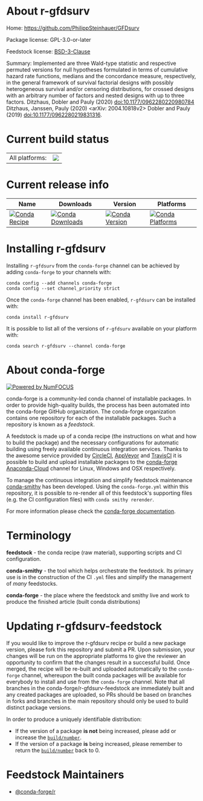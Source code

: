 About r-gfdsurv
===============

Home: https://github.com/PhilippSteinhauer/GFDsurv

Package license: GPL-3.0-or-later

Feedstock license: [BSD-3-Clause](https://github.com/conda-forge/r-gfdsurv-feedstock/blob/master/LICENSE.txt)

Summary: Implemented are three Wald-type statistic and respective permuted versions for null hypotheses formulated in terms of cumulative hazard rate functions, medians and the concordance measure, respectively, in the general framework of survival factorial designs with possibly heterogeneous survival and/or censoring distributions, for crossed designs with an arbitrary number of factors and nested designs with up to three factors. Ditzhaus, Dobler and Pauly (2020) <doi:10.1177/0962280220980784> Ditzhaus, Janssen, Pauly (2020) <arXiv: 2004.10818v2> Dobler and Pauly (2019) <doi:10.1177/0962280219831316>.

Current build status
====================


<table><tr><td>All platforms:</td>
    <td>
      <a href="https://dev.azure.com/conda-forge/feedstock-builds/_build/latest?definitionId=14455&branchName=master">
        <img src="https://dev.azure.com/conda-forge/feedstock-builds/_apis/build/status/r-gfdsurv-feedstock?branchName=master">
      </a>
    </td>
  </tr>
</table>

Current release info
====================

| Name | Downloads | Version | Platforms |
| --- | --- | --- | --- |
| [![Conda Recipe](https://img.shields.io/badge/recipe-r--gfdsurv-green.svg)](https://anaconda.org/conda-forge/r-gfdsurv) | [![Conda Downloads](https://img.shields.io/conda/dn/conda-forge/r-gfdsurv.svg)](https://anaconda.org/conda-forge/r-gfdsurv) | [![Conda Version](https://img.shields.io/conda/vn/conda-forge/r-gfdsurv.svg)](https://anaconda.org/conda-forge/r-gfdsurv) | [![Conda Platforms](https://img.shields.io/conda/pn/conda-forge/r-gfdsurv.svg)](https://anaconda.org/conda-forge/r-gfdsurv) |

Installing r-gfdsurv
====================

Installing `r-gfdsurv` from the `conda-forge` channel can be achieved by adding `conda-forge` to your channels with:

```
conda config --add channels conda-forge
conda config --set channel_priority strict
```

Once the `conda-forge` channel has been enabled, `r-gfdsurv` can be installed with:

```
conda install r-gfdsurv
```

It is possible to list all of the versions of `r-gfdsurv` available on your platform with:

```
conda search r-gfdsurv --channel conda-forge
```


About conda-forge
=================

[![Powered by
NumFOCUS](https://img.shields.io/badge/powered%20by-NumFOCUS-orange.svg?style=flat&colorA=E1523D&colorB=007D8A)](https://numfocus.org)

conda-forge is a community-led conda channel of installable packages.
In order to provide high-quality builds, the process has been automated into the
conda-forge GitHub organization. The conda-forge organization contains one repository
for each of the installable packages. Such a repository is known as a *feedstock*.

A feedstock is made up of a conda recipe (the instructions on what and how to build
the package) and the necessary configurations for automatic building using freely
available continuous integration services. Thanks to the awesome service provided by
[CircleCI](https://circleci.com/), [AppVeyor](https://www.appveyor.com/)
and [TravisCI](https://travis-ci.com/) it is possible to build and upload installable
packages to the [conda-forge](https://anaconda.org/conda-forge)
[Anaconda-Cloud](https://anaconda.org/) channel for Linux, Windows and OSX respectively.

To manage the continuous integration and simplify feedstock maintenance
[conda-smithy](https://github.com/conda-forge/conda-smithy) has been developed.
Using the ``conda-forge.yml`` within this repository, it is possible to re-render all of
this feedstock's supporting files (e.g. the CI configuration files) with ``conda smithy rerender``.

For more information please check the [conda-forge documentation](https://conda-forge.org/docs/).

Terminology
===========

**feedstock** - the conda recipe (raw material), supporting scripts and CI configuration.

**conda-smithy** - the tool which helps orchestrate the feedstock.
                   Its primary use is in the construction of the CI ``.yml`` files
                   and simplify the management of *many* feedstocks.

**conda-forge** - the place where the feedstock and smithy live and work to
                  produce the finished article (built conda distributions)


Updating r-gfdsurv-feedstock
============================

If you would like to improve the r-gfdsurv recipe or build a new
package version, please fork this repository and submit a PR. Upon submission,
your changes will be run on the appropriate platforms to give the reviewer an
opportunity to confirm that the changes result in a successful build. Once
merged, the recipe will be re-built and uploaded automatically to the
`conda-forge` channel, whereupon the built conda packages will be available for
everybody to install and use from the `conda-forge` channel.
Note that all branches in the conda-forge/r-gfdsurv-feedstock are
immediately built and any created packages are uploaded, so PRs should be based
on branches in forks and branches in the main repository should only be used to
build distinct package versions.

In order to produce a uniquely identifiable distribution:
 * If the version of a package **is not** being increased, please add or increase
   the [``build/number``](https://docs.conda.io/projects/conda-build/en/latest/resources/define-metadata.html#build-number-and-string).
 * If the version of a package **is** being increased, please remember to return
   the [``build/number``](https://docs.conda.io/projects/conda-build/en/latest/resources/define-metadata.html#build-number-and-string)
   back to 0.

Feedstock Maintainers
=====================

* [@conda-forge/r](https://github.com/conda-forge/r/)


